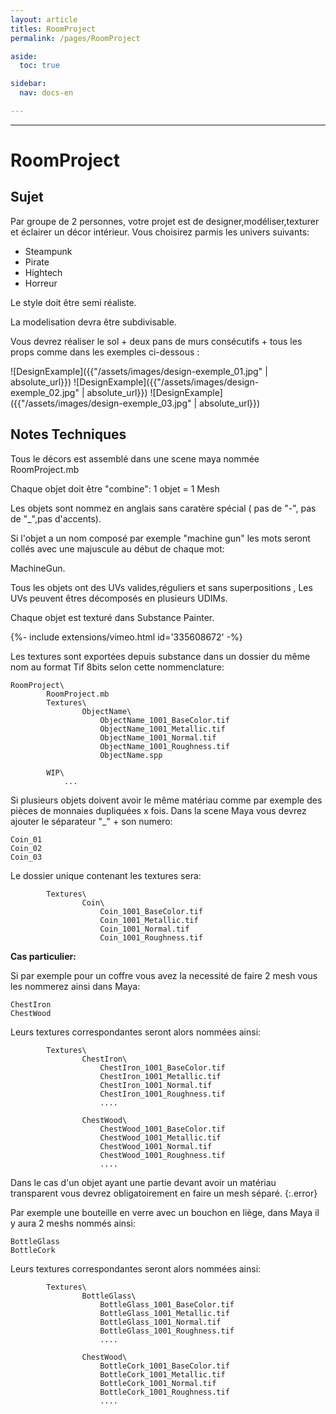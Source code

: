 ```yaml
---
layout: article
titles: RoomProject
permalink: /pages/RoomProject

aside:
  toc: true

sidebar:
  nav: docs-en

---
```


_____


# RoomProject

## Sujet

Par groupe de 2 personnes, votre projet est de designer,modéliser,texturer et éclairer un décor intérieur.
Vous choisirez parmis les univers suivants:
* Steampunk
* Pirate
* Hightech
* Horreur

Le style doit être semi réaliste.

La modelisation devra être subdivisable.

Vous devrez réaliser le sol + deux pans de murs consécutifs + tous les props comme dans les exemples ci-dessous :

![DesignExample]({{"/assets/images/design-exemple_01.jpg" | absolute_url}})
![DesignExample]({{"/assets/images/design-exemple_02.jpg" | absolute_url}})
![DesignExample]({{"/assets/images/design-exemple_03.jpg" | absolute_url}})

## Notes Techniques

Tous le décors est assemblé dans une scene maya nommée RoomProject.mb

Chaque objet doit être "combine": 1 objet = 1 Mesh

Les objets sont nommez en anglais sans caratère spécial ( pas de "-", pas de "_",pas d'accents).

Si l'objet a un nom composé par exemple "machine gun" les mots seront collés avec une majuscule au début de chaque mot:

MachineGun.

Tous les objets ont des UVs valides,réguliers et sans superpositions , Les UVs peuvent êtres décomposés en plusieurs UDIMs.

Chaque objet est texturé dans Substance Painter.

<div>{%- include extensions/vimeo.html id='335608672' -%}</div>

Les textures sont exportées depuis substance dans un dossier du même nom au format Tif 8bits selon cette nommenclature:
~~~~~~
RoomProject\
		RoomProject.mb
		Textures\
				ObjectName\
					ObjectName_1001_BaseColor.tif
					ObjectName_1001_Metallic.tif
					ObjectName_1001_Normal.tif
					ObjectName_1001_Roughness.tif
					ObjectName.spp
						
		WIP\	
			...
~~~~~~

Si plusieurs objets doivent avoir le même matériau comme par exemple des pièces de monnaies dupliquées x fois.
Dans la scene Maya vous devrez ajouter le séparateur "_" + son numero:

~~~~~~
Coin_01
Coin_02
Coin_03
~~~~~~

Le dossier unique contenant les textures sera:

~~~~~~
		Textures\
				Coin\
					Coin_1001_BaseColor.tif
					Coin_1001_Metallic.tif
					Coin_1001_Normal.tif
					Coin_1001_Roughness.tif

~~~~~~

**Cas particulier:**

Si par exemple pour un coffre vous avez la necessité de faire 2 mesh vous les nommerez ainsi dans Maya:

~~~~~~
ChestIron
ChestWood
~~~~~~

Leurs textures correspondantes seront alors nommées ainsi:

~~~~~~
		Textures\
				ChestIron\
					ChestIron_1001_BaseColor.tif
					ChestIron_1001_Metallic.tif
					ChestIron_1001_Normal.tif
					ChestIron_1001_Roughness.tif
					....
				
				ChestWood\
					ChestWood_1001_BaseColor.tif
					ChestWood_1001_Metallic.tif
					ChestWood_1001_Normal.tif
					ChestWood_1001_Roughness.tif
					....		

~~~~~~

Dans le cas d'un objet ayant une partie devant avoir un matériau transparent vous devrez obligatoirement en faire un mesh séparé.
{:.error}

Par exemple une bouteille en verre avec un bouchon en liège, dans Maya il y aura 2 meshs nommés ainsi:

~~~~~~
BottleGlass
BottleCork
~~~~~~

Leurs textures correspondantes seront alors nommées ainsi:

~~~~~~
		Textures\
				BottleGlass\
					BottleGlass_1001_BaseColor.tif
					BottleGlass_1001_Metallic.tif
					BottleGlass_1001_Normal.tif
					BottleGlass_1001_Roughness.tif
					....
				
				ChestWood\
					BottleCork_1001_BaseColor.tif
					BottleCork_1001_Metallic.tif
					BottleCork_1001_Normal.tif
					BottleCork_1001_Roughness.tif
					....		

~~~~~~




